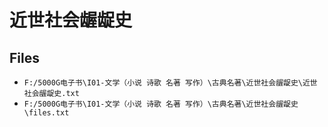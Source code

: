 # 近世社会龌龊史

## Files

- `F:/5000G电子书\I01-文学（小说 诗歌 名著 写作）\古典名著\近世社会龌龊史\近世社会龌龊史.txt`
- `F:/5000G电子书\I01-文学（小说 诗歌 名著 写作）\古典名著\近世社会龌龊史\files.txt`
